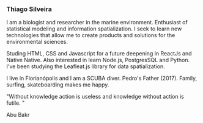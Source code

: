 ### Thiago Silveira
 
I am a biologist and researcher in the marine environment. Enthusiast of statistical modeling and information spatialization. I seek to learn new technologies that allow me to create products and solutions for the environmental sciences.

Studing HTML, CSS and Javascript for a future deepening in ReactJs and Native Native. Also interested in learn Node.js, PostgresSQL and Python. I've been studying the Leafleat.js library for data spatialization.

I live in Florianópolis and I am a SCUBA diver. Pedro's Father (2017). Family, surfing, skateboarding makes me happy.

"Without knowledge action is useless and knowledge without action is futile. "

 Abu Bakr

